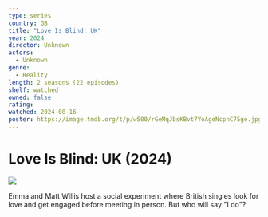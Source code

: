 ```yaml
---
type: series
country: GB
title: "Love Is Blind: UK"
year: 2024
director: Unknown
actors:
  - Unknown
genre:
  - Reality
length: 2 seasons (22 episodes)
shelf: watched
owned: false
rating:
watched: 2024-08-16
poster: https://image.tmdb.org/t/p/w500/rGeMqJbsKBvt7YoAgeNcpnC75ge.jpg
---
```


# Love Is Blind: UK (2024)

![](https://image.tmdb.org/t/p/w500/rGeMqJbsKBvt7YoAgeNcpnC75ge.jpg)

Emma and Matt Willis host a social experiment where British singles look for love and get engaged before meeting in person. But who will say "I do"?